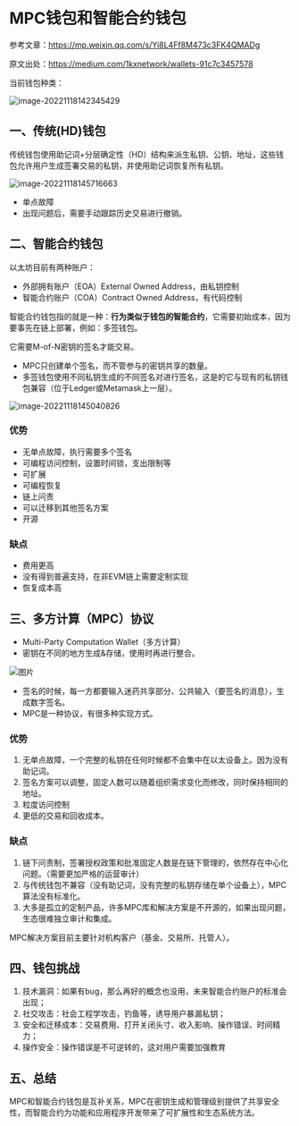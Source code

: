 # MPC钱包和智能合约钱包



参考文章：https://mp.weixin.qq.com/s/Yi8L4Ff8M473c3FK4QMADg

原文出处：https://medium.com/1kxnetwork/wallets-91c7c3457578



当前钱包种类：

![image-20221118142345429](https://duke-typora.s3.ap-southeast-1.amazonaws.com/uPic/image-20221118142345429.png)



## 一、传统(HD)钱包

传统钱包使用助记词+分层确定性（HD）结构来派生私钥、公钥、地址，这些钱包允许用户生成签署交易的私钥，并使用助记词恢复所有私钥。

![image-20221118145716663](https://duke-typora.s3.ap-southeast-1.amazonaws.com/uPic/image-20221118145716663.png)

- 单点故障
- 出现问题后，需要手动跟踪历史交易进行撤销。



## 二、智能合约钱包

以太坊目前有两种账户：

- 外部拥有账户（EOA）External Owned Address，由私钥控制
- 智能合约账户（COA）Contract Owned Address，有代码控制

智能合约钱包指的就是一种：**行为类似于钱包的智能合约**，它需要初始成本，因为要事先在链上部署，例如：多签钱包。

它需要M-of-N密钥的签名才能交易。

- MPC只创建单个签名，而不管参与的密钥共享的数量。
- 多签钱包使用不同私钥生成的不同签名对进行签名，这是的它与现有的私钥钱包兼容（位于Ledger或Metamask上一层）。

![image-20221118145040826](https://duke-typora.s3.ap-southeast-1.amazonaws.com/uPic/image-20221118145040826.png)



### 优势

- 无单点故障，执行需要多个签名
- 可编程访问控制，设置时间锁，支出限制等
- 可扩展
- 可编程恢复
- 链上问责
- 可以迁移到其他签名方案
- 开源

### 缺点

- 费用更高
- 没有得到普遍支持，在非EVM链上需要定制实现
- 恢复成本高



## 三、多方计算（MPC）协议

- Multi-Party Computation Wallet（多方计算）
- 密钥在不同的地方生成&存储，使用时再进行整合。

![图片](https://duke-typora.s3.ap-southeast-1.amazonaws.com/uPic/640.jpeg)

- 签名的时候，每一方都要输入迷药共享部分、公共输入（要签名的消息），生成数字签名。
- MPC是一种协议，有很多种实现方式。

### 优势

1. 无单点故障，一个完整的私钥在任何时候都不会集中在以太设备上。因为没有助记词。
2. 签名方案可以调整，固定人数可以随着组织需求变化而修改，同时保持相同的地址。
3. 粒度访问控制
4. 更低的交易和回收成本。



### 缺点

1. 链下问责制，签署授权政策和批准固定人数是在链下管理的，依然存在中心化问题。（需要更加严格的运营审计）
2. 与传统钱包不兼容（没有助记词，没有完整的私钥存储在单个设备上），MPC算法没有标准化。
3. 大多是孤立的定制产品，许多MPC库和解决方案是不开源的，如果出现问题，生态很难独立审计和集成。

MPC解决方案目前主要针对机构客户（基金、交易所、托管人）。





## 四、钱包挑战

1. 技术漏洞：如果有bug，那么再好的概念也没用，未来智能合约账户的标准会出现；
2. 社交攻击：社会工程学攻击，钓鱼等，诱导用户暴漏私钥；
3. 安全和迁移成本：交易费用、打开关闭头寸、收入影响、操作错误、时间精力；
4. 操作安全：操作错误是不可逆转的，这对用户需要加强教育



## 五、总结

MPC和智能合约钱包是互补关系，MPC在密钥生成和管理级别提供了共享安全性，而智能合约为功能和应用程序开发带来了可扩展性和生态系统方法。
